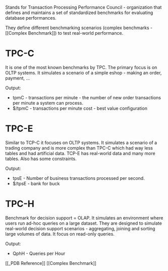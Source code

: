 Stands for Transaction Processing Performance Council - organization that defines and maintains a set of standardized benchmarks for evaluating database performances.

They define different benchmarking scenarios (complex benchmarks - [[Complex Benchmark]]) to test real-world performance.

# TPC-C
It is one of the most known benchmarks by TPC. The primary focus is on OLTP systems. It simulates a scenario of a simple eshop - making an order, payment, ...

Output:
- tpmC - transactions per minute - the number of new order transactions per minute a system can process.
- $/tpmC - transactions per minute cost - best value configuration

# TPC-E
Similar to TCP-C it focuses on OLTP systems. It simulates a scenario of a trading company and is more complex than TPC-C which had way less tables and had artificial data. TCP-E has real-world data and many more tables. Also has some constraints.

Output:
- tpsE - Number of business transactions processed per second.
- $/tpsE - bank for buck

# TPC-H
Benchmark for decision support = OLAP. It simulates an environment where users run ad-hoc queries on a large dataset. They are designed to simulate real-world decision support scenarios - aggregating, joining and sorting large volumes of data. It focus on read-only queries.

Output:
- QphH - Queries per Hour


[[_PDB Reference]]
[[Complex Benchmark]]